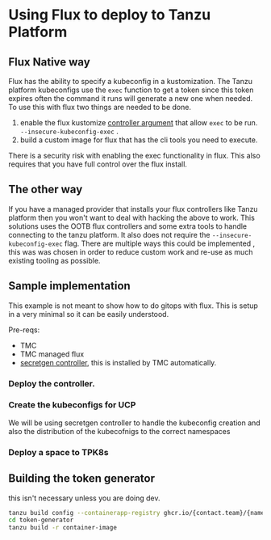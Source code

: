 # Using Flux to deploy to Tanzu Platform


## Flux Native way

Flux has the ability to specify a kubeconfig in a kustomization. The Tanzu platform kubeconfigs use the `exec` function to get a token since this token expires often the command it runs will generate a new one when needed. To use this with flux two things are needed to be done. 

1. enable the flux kustomize [controller argument](https://fluxcd.io/flux/components/kustomize/options/) that allow `exec` to be run. `--insecure-kubeconfig-exec` . 
2. build a custom image for flux that has the cli tools you need to execute.

There is a security risk with enabling the exec functionality in flux. This also requires that you have full control over the flux install.

## The other way

If you have a managed provider that installs your flux controllers like Tanzu platform then you won't want to deal with hacking the above to work. This solutions uses the OOTB flux controllers and some extra tools to handle connecting to the tanzu platform. It also does not require the `--insecure-kubeconfig-exec` flag. There are multiple ways this could be implemented , this was was chosen in order to reduce custom work and re-use as much existing tooling as possible. 

## Sample implementation

This example is not meant to show how to do gitops with flux. This is setup in a very minimal so it can be easily understood.

Pre-reqs:
* TMC 
* TMC managed flux
* [secretgen controller](https://github.com/carvel-dev/secretgen-controller), this is installed by TMC automatically.  


### Deploy the controller. 

### Create the kubeconfigs for UCP

We will be using secretgen controller to handle the kubeconfig creation and also the distribution of the kubecofnigs to the correct namespaces



### Deploy a space to TPK8s




## Building the token generator

this isn't necessary unless you are doing dev.

```bash
tanzu build config --containerapp-registry ghcr.io/{contact.team}/{name}
cd token-generator
tanzu build -r container-image
```